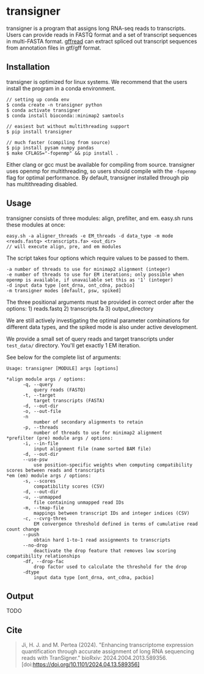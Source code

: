 # transigner

transigner is a program that assigns long RNA-seq reads to transcripts. Users can provide reads in FASTQ format and a set of transcript sequences in multi-FASTA format. [gffread](https://github.com/gpertea/gffread) can extract spliced out transcript sequences from annotation files in gtf/gff format.

## Installation

transigner is optimized for linux systems. We recommend that the users install the program in a conda environment.

```
// setting up conda env
$ conda create -n transigner python
$ conda activate transigner
$ conda install bioconda::minimap2 samtools

// easiest but without multithreading support
$ pip install transigner

// much faster (compiling from source)
$ pip install pysam numpy pandas
$ make CFLAGS="-fopenmp" && pip install .
```
Either clang or gcc must be available for compiling from source. transigner uses openmp for multithreading, so users should compile with the `-fopenmp` flag for optimal performance. By default, transigner installed through pip has multithreading disabled.

## Usage

transigner consists of three modules: align, prefilter, and em. easy.sh runs these modules at once:
```
easy.sh -a aligner_threads -e EM_threads -d data_type -m mode <reads.fastq> <transcripts.fa> <out_dir>   
// will execute align, pre, and em modules
```

The script takes four options which require values to be passed to them. 
```
-a number of threads to use for minimap2 alignment (integer)
-e number of threads to use for EM iterations; only possible when openmp is available, if unavailable set this as '1' (integer)
-d input data type [ont_drna, ont_cdna, pacbio] 
-m transigner modes [default, psw, spiked] 
```
The three positional arguments must be provided in correct order after the options: 1) reads.fastq 2) transcripts.fa 3) output_directory 

We are still actively investigating the optimal parameter combinations for different data types, and the spiked mode is also under active development.

We provide a small set of query reads and target transcripts under `test_data/` directory. You'll get exactly 1 EM iteration. 

See below for the complete list of arguments:
```
Usage: transigner [MODULE] args [options]

*align module args / options:
      -q, --query
          query reads (FASTQ)
      -t, --target
          target transcripts (FASTA)
      -d, --out-dir
      -o, --out-file
      -n
          number of secondary alignments to retain
      -p, --threads
          number of threads to use for minimap2 alignment
*prefilter (pre) module args / options:
      -i, --in-file
          input alignment file (name sorted BAM file)
      -d, --out-dir
      --use-psw
          use position-specific weights when computing compatibility scores between reads and transcripts
*em (em) module args / options:
      -s, --scores
          compatibility scores (CSV)
      -d, --out-dir
      -u, --unmapped
          file containing unmapped read IDs
      -m, --tmap-file
          mappings between transcript IDs and integer indices (CSV)
      -c, --cvrg-thres
          EM convergence threshold defined in terms of cumulative read count change
      --push
          obtain hard 1-to-1 read assignments to transcripts
      --no-drop
          deactivate the drop feature that removes low scoring compatibility relationships
      -df, --drop-fac
          drop factor used to calculate the threshold for the drop
      -dtype 
          input data type [ont_drna, ont_cdna, pacbio]
```

## Output

TODO

## Cite

> Ji, H. J. and M. Pertea (2024). "Enhancing transcriptome expression quantification through accurate assignment of long RNA sequencing reads with TranSigner." bioRxiv: 2024.2004.2013.589356. [doi:https://doi.org/10.1101/2024.04.13.589356]
